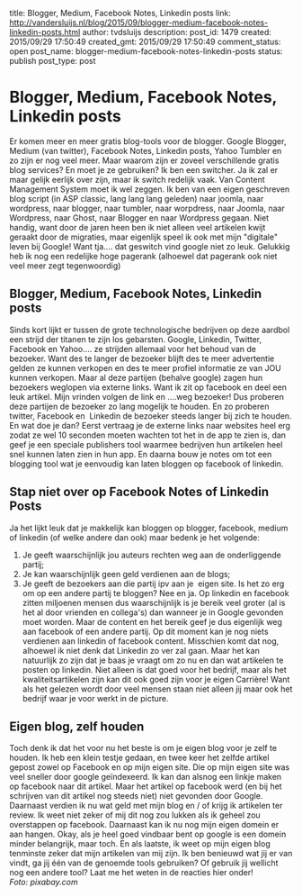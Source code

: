 title: Blogger, Medium, Facebook Notes, Linkedin posts
link: http://vandersluijs.nl/blog/2015/09/blogger-medium-facebook-notes-linkedin-posts.html
author: tvdsluijs
description: 
post_id: 1479
created: 2015/09/29 17:50:49
created_gmt: 2015/09/29 17:50:49
comment_status: open
post_name: blogger-medium-facebook-notes-linkedin-posts
status: publish
post_type: post

# Blogger, Medium, Facebook Notes, Linkedin posts

Er komen meer en meer gratis blog-tools voor de blogger. Google Blogger, Medium (van twitter), Facebook Notes, Linkedin posts, Yahoo Tumbler en zo zijn er nog veel meer. Maar waarom zijn er zoveel verschillende gratis blog services? En moet je ze gebruiken? Ik ben een switcher. Ja ik zal er maar gelijk eerlijk over zijn, maar ik switch redelijk vaak. Van Content Management System moet ik wel zeggen. Ik ben van een eigen geschreven blog script (in ASP classic, lang lang lang geleden) naar joomla, naar wordpress, naar blogger, naar tumbler, naar worpdress, naar Joomla, naar Wordpress, naar Ghost, naar Blogger en naar Wordpress gegaan. Niet handig, want door de jaren heen ben ik niet alleen veel artikelen kwijt geraakt door de migraties, maar eigenlijk speel ik ook met mijn "digitale" leven bij Google! Want tja.... dat geswitch vind google niet zo leuk. Gelukkig heb ik nog een redelijke hoge pagerank (alhoewel dat pagerank ook niet veel meer zegt tegenwoordig) 

## Blogger, Medium, Facebook Notes, Linkedin posts

Sinds kort lijkt er tussen de grote technologische bedrijven op deze aardbol een strijd der titanen te zijn los gebarsten. Google, Linkedin, Twitter, Facebook en Yahoo.... ze strijden allemaal voor het behoud van de bezoeker. Want des te langer de bezoeker blijft des te meer advertentie gelden ze kunnen verkopen en des te meer profiel informatie ze van JOU kunnen verkopen. Maar al deze partijen (behalve google) zagen hun bezoekers weglopen via externe links. Want ik zit op facebook en deel een leuk artikel. Mijn vrinden volgen de link en ....weg bezoeker! Dus proberen deze partijen de bezoeker zo lang mogelijk te houden. En zo proberen twitter, Facebook en  Linkedin de bezoeker steeds langer bij zich te houden. En wat doe je dan? Eerst vertraag je de externe links naar websites heel erg zodat ze wel 10 seconden moeten wachten tot het in de app te zien is, dan geef je een speciale publishers tool waarmee bedrijven hun artikelen heel snel kunnen laten zien in hun app. En daarna bouw je notes om tot een blogging tool wat je eenvoudig kan laten bloggen op facebook of linkedin. 

## Stap niet over op Facebook Notes of Linkedin Posts

Ja het lijkt leuk dat je makkelijk kan bloggen op blogger, facebook, medium of linkedin (of welke andere dan ook) maar bedenk je het volgende: 

  1. Je geeft waarschijnlijk jou auteurs rechten weg aan de onderliggende partij;
  2. Je kan waarschijnlijk geen geld verdienen aan de blogs;
  3. Je geeft de bezoekers aan die partij ipv aan je  eigen site.
Is het zo erg om op een andere partij te bloggen? Nee en ja. Op linkedin en facebook zitten miljoenen mensen dus waarschijnlijk is je bereik veel groter (al is het al door vrienden en collega's) dan wanneer je in Google gevonden moet worden. Maar de content en het bereik geef je dus eigenlijk weg aan facebook of een andere partij. Op dit moment kan je nog niets verdienen aan linkedin of facebook content. Misschien komt dat nog, alhoewel ik niet denk dat Linkedin zo ver zal gaan. Maar het kan natuurlijk zo zijn dat je baas je vraagt om zo nu en dan wat artikelen te posten op linkedin. Niet alleen is dat goed voor het bedrijf, maar als het kwaliteitsartikelen zijn kan dit ook goed zijn voor je eigen Carrière! Want als het gelezen wordt door veel mensen staan niet alleen jij maar ook het bedrijf waar je voor werkt in de picture. 

## Eigen blog, zelf houden

Toch denk ik dat het voor nu het beste is om je eigen blog voor je zelf te houden. Ik heb een klein testje gedaan, en twee keer het zelfde artikel gepost zowel op Facebook en op mijn eigen site. Die op mijn eigen site was veel sneller door google geïndexeerd. Ik kan dan alsnog een linkje maken op facebook naar dit artikel. Maar het artikel op facebook werd (en bij het schrijven van dit artikel nog steeds niet) niet gevonden door Google. Daarnaast verdien ik nu wat geld met mijn blog en / of krijg ik artikelen ter review. Ik weet niet zeker of mij dit nog zou lukken als ik geheel zou overstappen op facebook. Daarnaast kan ik nu nog mijn eigen domein er aan hangen. Okay, als je heel goed vindbaar bent op google is een domein minder belangrijk, maar toch. En als laatste, ik weet op mijn eigen blog tenminste zeker dat mijn artikelen van mij zijn. Ik ben benieuwd wat jij er van vindt, ga jij één van de genoemde tools gebruiken? Of gebruik jij wellicht nog een andere tool? Laat me het weten in de reacties hier onder! _Foto: pixabay.com_